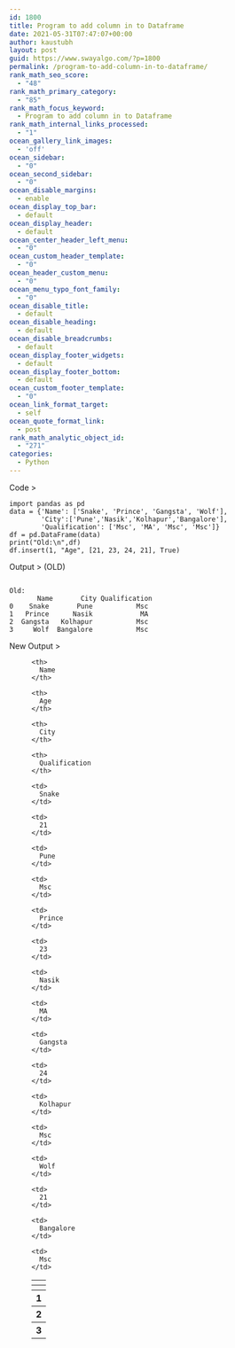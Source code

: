 ```yaml
---
id: 1800
title: Program to add column in to Dataframe
date: 2021-05-31T07:47:07+00:00
author: kaustubh
layout: post
guid: https://www.swayalgo.com/?p=1800
permalink: /program-to-add-column-in-to-dataframe/
rank_math_seo_score:
  - "48"
rank_math_primary_category:
  - "85"
rank_math_focus_keyword:
  - Program to add column in to Dataframe
rank_math_internal_links_processed:
  - "1"
ocean_gallery_link_images:
  - 'off'
ocean_sidebar:
  - "0"
ocean_second_sidebar:
  - "0"
ocean_disable_margins:
  - enable
ocean_display_top_bar:
  - default
ocean_display_header:
  - default
ocean_center_header_left_menu:
  - "0"
ocean_custom_header_template:
  - "0"
ocean_header_custom_menu:
  - "0"
ocean_menu_typo_font_family:
  - "0"
ocean_disable_title:
  - default
ocean_disable_heading:
  - default
ocean_disable_breadcrumbs:
  - default
ocean_display_footer_widgets:
  - default
ocean_display_footer_bottom:
  - default
ocean_custom_footer_template:
  - "0"
ocean_link_format_target:
  - self
ocean_quote_format_link:
  - post
rank_math_analytic_object_id:
  - "271"
categories:
  - Python
---
```

Code >

<pre class="wp-block-code"><code>import pandas as pd
data = {'Name': &#91;'Snake', 'Prince', 'Gangsta', 'Wolf'],
        'City':&#91;'Pune','Nasik','Kolhapur','Bangalore'],
        'Qualification': &#91;'Msc', 'MA', 'Msc', 'Msc']}
df = pd.DataFrame(data)
print("Old:\n",df)
df.insert(1, "Age", &#91;21, 23, 24, 21], True)</code></pre>

Output > (OLD)

<pre class="wp-block-code"><code>
Old:
       Name       City Qualification
0    Snake       Pune           Msc
1   Prince      Nasik            MA
2  Gangsta   Kolhapur           Msc
3     Wolf  Bangalore           Msc</code></pre>

New Output >  
<figure class="wp-block-table">

<table>
  <tr>
    <th>
    </th>
    
    <th>
      Name
    </th>
    
    <th>
      Age
    </th>
    
    <th>
      City
    </th>
    
    <th>
      Qualification
    </th>
  </tr>
  
  <tr>
    <th>
    </th>
    
    <td>
      Snake
    </td>
    
    <td>
      21
    </td>
    
    <td>
      Pune
    </td>
    
    <td>
      Msc
    </td>
  </tr>
  
  <tr>
    <th>
      1
    </th>
    
    <td>
      Prince
    </td>
    
    <td>
      23
    </td>
    
    <td>
      Nasik
    </td>
    
    <td>
      MA
    </td>
  </tr>
  
  <tr>
    <th>
      2
    </th>
    
    <td>
      Gangsta
    </td>
    
    <td>
      24
    </td>
    
    <td>
      Kolhapur
    </td>
    
    <td>
      Msc
    </td>
  </tr>
  
  <tr>
    <th>
      3
    </th>
    
    <td>
      Wolf
    </td>
    
    <td>
      21
    </td>
    
    <td>
      Bangalore
    </td>
    
    <td>
      Msc
    </td>
  </tr>
</table></figure>